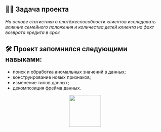 ## :man_technologist: Задача проекта
*На основе статистики о платёжеспособности клиентов исследовать влияние семейного положения и количества детей клиента на факт возврата кредита в срок*

## :hammer_and_wrench: Проект запомнился следующими навыками:
- поиск и обработка аномальных значений в данных;
- конструирование новых признаков;
- изменение типов данных;
- декомпозиция фрейма данных.

<div id="header" align="center">
  <img src="https://media.giphy.com/media/gjrYDwbjnK8x36xZIO/giphy.gif" width="100"/>
</div>
